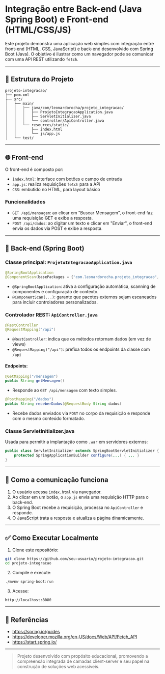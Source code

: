 # Integração entre Back-end (Java Spring Boot) e Front-end (HTML/CSS/JS)

Este projeto demonstra uma aplicação web simples com integração entre front-end (HTML, CSS, JavaScript) e back-end desenvolvido com Spring Boot (Java). O objetivo é ilustrar como um navegador pode se comunicar com uma API REST utilizando `fetch`.

---

## 📁 Estrutura do Projeto

```
projeto-integracao/
├── pom.xml
├── src/
│   ├── main/
│   │   ├── java/com/leonardorocha/projeto_integracao/
│   │   │   ├── ProjetoIntegracaoApplication.java
│   │   │   ├── ServletInitializer.java
│   │   │   └── controller/ApiController.java
│   │   └── resources/static/
│   │       ├── index.html
│   │       └── js/app.js
│   └── test/
```

---

## 🌐 Front-end

O front-end é composto por:
- `index.html`: interface com botões e campo de entrada
- `app.js`: realiza requisições `fetch` para a API
- `CSS`: embutido no HTML, para layout básico

### Funcionalidades
- `GET /api/mensagem`: ao clicar em "Buscar Mensagem", o front-end faz uma requisição GET e exibe a resposta.
- `POST /api/dados`: ao digitar um texto e clicar em "Enviar", o front-end envia os dados via POST e exibe a resposta.

---

## 🚀 Back-end (Spring Boot)

### Classe principal: `ProjetoIntegracaoApplication.java`
```java
@SpringBootApplication
@ComponentScan(basePackages = {"com.leonardorocha.projeto_integracao", "com.leonardorocha.controller"})
```
- `@SpringBootApplication`: ativa a configuração automática, scanning de componentes e configuração de contexto.
- `@ComponentScan(...)`: garante que pacotes externos sejam escaneados para incluir controladores personalizados.

### Controlador REST: `ApiController.java`
```java
@RestController
@RequestMapping("/api")
```
- `@RestController`: indica que os métodos retornam dados (em vez de views)
- `@RequestMapping("/api")`: prefixa todos os endpoints da classe com `/api`

#### Endpoints:
```java
@GetMapping("/mensagem")
public String getMensagem()
```
- Responde ao `GET /api/mensagem` com texto simples.

```java
@PostMapping("/dados")
public String receberDados(@RequestBody String dados)
```
- Recebe dados enviados via `POST` no corpo da requisição e responde com o mesmo conteúdo formatado.

### Classe ServletInitializer.java
Usada para permitir a implantação como `.war` em servidores externos:
```java
public class ServletInitializer extends SpringBootServletInitializer {
    protected SpringApplicationBuilder configure(...) { ... }
}
```

---

## 📢 Como a comunicação funciona

1. O usuário acessa `index.html` via navegador.
2. Ao clicar em um botão, o `app.js` envia uma requisição HTTP para o back-end.
3. O Spring Boot recebe a requisição, processa no `ApiController` e responde.
4. O JavaScript trata a resposta e atualiza a página dinamicamente.

---

## ✅ Como Executar Localmente

1. Clone este repositório:
```bash
git clone https://github.com/seu-usuario/projeto-integracao.git
cd projeto-integracao
```
2. Compile e execute:
```bash
./mvnw spring-boot:run
```
3. Acesse:
```
http://localhost:8080
```

---

## 📖 Referências
- https://spring.io/guides
- https://developer.mozilla.org/en-US/docs/Web/API/Fetch_API
- https://start.spring.io/

---

> Projeto desenvolvido com propósito educacional, promovendo a compreensão integrada de camadas client-server e seu papel na construção de soluções web acessíveis.
